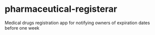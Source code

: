 # pharmaceutical-registerar
Medical drugs registration app for notifying owners of expiration dates before one week
